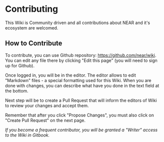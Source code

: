 # Contributing

This Wiki is Community driven and all contributions about NEAR and it's ecosystem are welcomed.

## How to Contribute

To contribute, you can use Github repository: https://github.com/near/wiki. You can edit any file there by clicking "Edit this page" \(you will need to sign up for Github\).

Once logged in, you will be in the editor. The editor allows to edit "Markdown" files - a special formatting used for this Wiki. When you are done with changes, you can describe what have you done in the text field at the bottom.

Next step will be to create a Pull Request that will inform the editors of Wiki to review your changes and accept them.

Remember that after you click "Propose Changes", you must also click on "Create Pull Request" on the next page.

_If you become a frequent contributor, you will be granted a "Writer" access to the Wiki in Gitbook._

